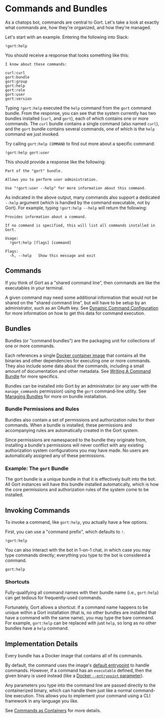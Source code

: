 # Commands and Bundles

As a chatops bot, commands are central to Gort. Let's take a look at exactly what commands are, how they're organized, and how they're managed.

Let's start with an example. Entering the following into Slack:

```
!gort:help
```

You should receive a response that looks something like this:

```
I know about these commands:

curl:curl
gort:bundle
gort:group
gort:help
gort:role
gort:user
gort:version
```

Typing `!gort:help` executed the `help` command from the `gort` command bundle. From the response, you can see that the system currently has two bundles installed (`curl`, and `gort`), each of which contains one or more commands. The `curl` bundle contains a single command (also named `curl`), and the `gort` bundle contains several commands, one of which is the `help` command we just invoked.

Try calling `gort:help COMMAND` to find out more about a specific command:

```
!gort:help gort:user
```

This should provide a response like the following:

```
Part of the "gort" bundle.

Allows you to perform user administration.

Use "!gort:user --help" for more information about this command.
```

As indicated in the above output, many commands also support a dedicated `--help` argument (which is handled by the command executable, not by Gort). For example, typing `!gort:help --help` will return the following:

```
Provides information about a command.

If no command is specified, this will list all commands installed in Gort.

Usage:
  !gort:help [flags] [command]

Flags:
  -h, --help   Show this message and exit
```

## Commands

If you think of Gort as a "shared command line", then commands are like the executables in your terminal.

A given command may need some additional information that would not be shared on the "shared command line", but will have to be setup by an administrator, such as an OAuth key. See [Dynamic Command Configuration](dynamic-command-configuration.md) for more information on how to get this data for command execution.

## Bundles

Bundles (or "command bundles") are the packaging unit for collections of one or more commands. 

Each references a single [Docker container image](https://www.docker.com/resources/what-container) that contains all the binaries and other dependencies for executing one or more commands. They also include some data about the commands, including a small amount of documentation and other metadata. See [Writing A Command Bundle](writing-a-command-bundle.md) for more specifics.

Bundles can be installed into Gort by an administrator (or any user with the `manage_commands` permission) using the `gort` command-line utility. See [Managing Bundles](managing-bundles.md) for more on bundle installation.

### Bundle Permissions and Rules

Bundles also contain a set of permissions and authorization rules for their commands. When a bundle is installed, these permissions and accompanying rules are automatically created in the Gort system.

Since permissions are namespaced to the bundle they originate from, installing a bundle's permissions will never conflict with any existing authorization system configurations you may have made. No users are automatically assigned any of these permissions.

### Example: The `gort` Bundle

The gort bundle is a unique bundle in that it is effectively built into the bot. All Gort instances will have this bundle installed automatically, which is how the core permissions and authorization rules of the system come to be installed.

## Invoking Commands

To invoke a command, like `gort:help`, you actually have a few options.

First, you can use a "command prefix", which defaults to `!`.

```
!gort:help
```

You can also interact with the bot in 1-on-1 chat, in which case you may type commands directly; everything you type to the bot is considered a command.

```
gort:help
```

<!-- 
First, you can address the bot directly by name in a channel in which the bot is listening. Here, my bot is named Marvin:

```
@marvin gort:help
``` -->

### Shortcuts

Fully-qualifying all command names with their bundle name (i.e., `gort:help`) can get tedious for frequently-used commands.

Fortunately, Gort allows a shortcut: if a command name happens to be unique within a Gort installation (that is, no other bundles are installed that have a command with the same name), you may type the bare command. For example, `gort:help` can be replaced with just `help`, so long as no other bundles have a `help` command.

## Implementation Details

Every bundle has a Docker image that contains all of its commands.

By default, the command uses the image's [default entrypoint](https://docs.docker.com/engine/reference/builder/#entrypoint) to handle commands. However, if a command has an `executable` defined, then the given binary is used instead (like a [Docker `--entrypoint` parameter](https://docs.docker.com/engine/reference/run/#entrypoint-default-command-to-execute-at-runtime)). 

Any parameters you type into the command line are passed directly to the containerized binary, which can handle them just like a normal command-line execution. This allows you to implement your command using a CLI framework in any language you like.

See [Commands as Containers](commands-as-containers.md) for more details.